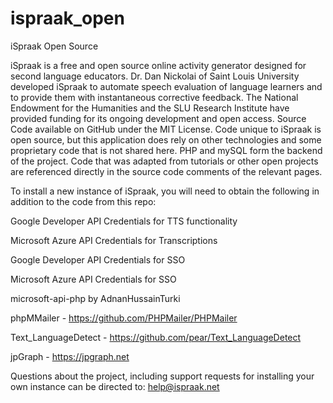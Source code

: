 # ispraak_open
iSpraak Open Source

iSpraak is a free and open source online activity generator designed for second language educators. Dr. Dan Nickolai of Saint Louis University developed iSpraak to automate speech evaluation of language learners and to provide them with instantaneous corrective feedback. The National Endowment for the Humanities and the SLU Research Institute have provided funding for its ongoing development and open access. Source Code available on GitHub under the MIT License. Code unique to iSpraak is open source, but this application does rely on other technologies and some proprietary code that is not shared here. PHP and mySQL form the backend of the project. Code that was adapted from tutorials or other open projects are referenced directly in the source code comments of the relevant pages. 

To install a new instance of iSpraak, you will need to obtain the following in addition to the code from this repo: 

Google Developer API Credentials for TTS functionality

Microsoft Azure API Credentials for Transcriptions

Google Developer API Credentials for SSO

Microsoft Azure API Credentials for SSO

microsoft-api-php by AdnanHussainTurki

phpMMailer - https://github.com/PHPMailer/PHPMailer 

Text_LanguageDetect - https://github.com/pear/Text_LanguageDetect 

jpGraph - https://jpgraph.net

Questions about the project, including support requests for installing your own instance can be directed to: help@ispraak.net

 
